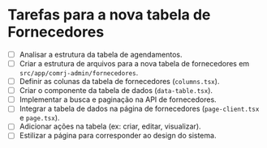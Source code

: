 # Tarefas para a nova tabela de Fornecedores

- [ ] Analisar a estrutura da tabela de agendamentos.
- [ ] Criar a estrutura de arquivos para a nova tabela de fornecedores em `src/app/comrj-admin/fornecedores`.
- [ ] Definir as colunas da tabela de fornecedores (`columns.tsx`).
- [ ] Criar o componente da tabela de dados (`data-table.tsx`).
- [ ] Implementar a busca e paginação na API de fornecedores.
- [ ] Integrar a tabela de dados na página de fornecedores (`page-client.tsx` e `page.tsx`).
- [ ] Adicionar ações na tabela (ex: criar, editar, visualizar).
- [ ] Estilizar a página para corresponder ao design do sistema.
